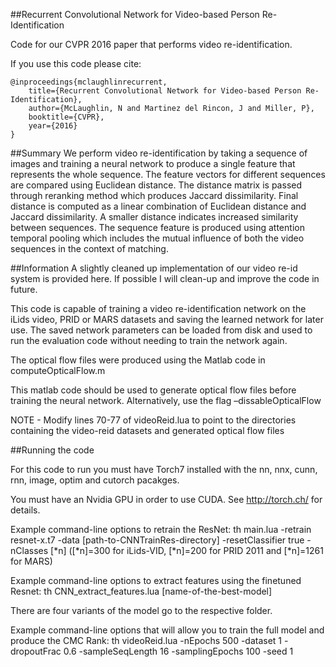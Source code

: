 ##Recurrent Convolutional Network for Video-based Person Re-Identification

Code for our CVPR 2016 paper that performs video re-identification.

If you use this code please cite:

```
@inproceedings{mclaughlinrecurrent,
  	title={Recurrent Convolutional Network for Video-based Person Re-Identification},
  	author={McLaughlin, N and Martinez del Rincon, J and Miller, P},
  	booktitle={CVPR},
  	year={2016}
}
```

##Summary
We perform video re-identification by taking a sequence of images and training a neural network to produce a single feature that represents the whole sequence. The feature vectors for different sequences are compared using Euclidean distance. The distance matrix is passed through reranking method which produces Jaccard dissimilarity. Final distance is computed as a linear combination of Euclidean distance and Jaccard dissimilarity. A smaller distance indicates increased similarity between sequences. The sequence feature is produced using attention temporal pooling which includes the mutual influence of both the video sequences in the context of matching.

##Information
A slightly cleaned up implementation of our video re-id system is provided here. If possible I will clean-up and improve the code in future.

This code is capable of training a video re-identification network on the iLids video, PRID or MARS datasets and saving the learned network for later use. The saved network parameters can be loaded from disk and used to run the evaluation code without needing to train the network again.

The optical flow files were produced using the Matlab code in computeOpticalFlow.m 

This matlab code should be used to generate optical flow files before training the neural network. Alternatively, use the flag –dissableOpticalFlow

NOTE - Modify lines 70-77 of videoReid.lua to point to the directories containing the video-reid datasets and generated optical flow files

##Running the code

For this code to run you must have Torch7 installed with the nn, nnx, cunn, rnn, image, optim and cutorch pacakges.

You must have an Nvidia GPU in order to use CUDA. See http://torch.ch/ for details.

Example command-line options to retrain the ResNet:
th main.lua -retrain resnet-x.t7 -data [path-to-CNNTrainRes-directory] -resetClassifier true -nClasses [*n]
([*n]=300 for iLids-VID, [*n]=200 for PRID 2011 and [*n]=1261 for MARS)

Example command-line options to extract features using the finetuned Resnet:
th CNN_extract_features.lua [name-of-the-best-model]

There are four variants of the model go to the respective folder.

Example command-line options that will allow you to train the full model and produce the CMC Rank:
th videoReid.lua -nEpochs 500 -dataset 1 -dropoutFrac 0.6 -sampleSeqLength 16 -samplingEpochs 100 -seed 1
